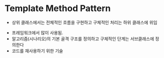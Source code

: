 # Template Method Pattern

- 상위 클래스에서는 전체적인 흐름을 구현하고 구체적인 처리는 하위 클래스에 위임

* 프레임워크에서 많이 사용됨.
* 알고리즘(시나리오)의 기본 골격 구조를 정의하고 구체적인 단계는 서브클래스에 정의한다
* 코드를 재사용하기 위한 기술
